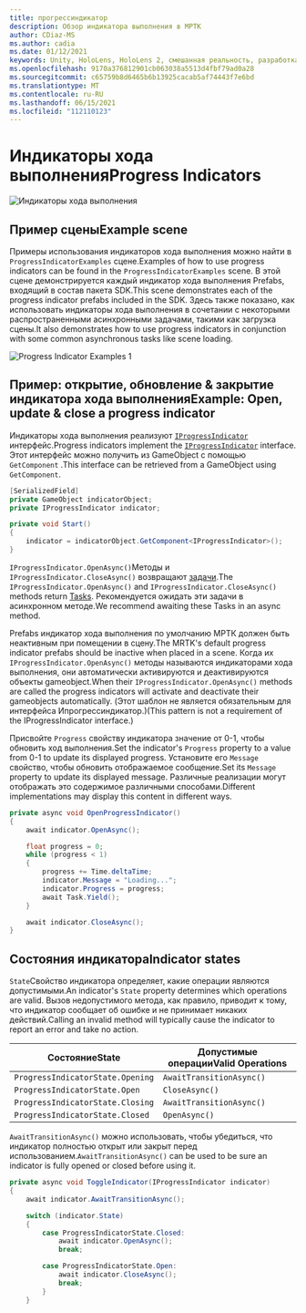 ```yaml
---
title: прогрессиндикатор
description: Обзор индикатора выполнения в МРТК
author: CDiaz-MS
ms.author: cadia
ms.date: 01/12/2021
keywords: Unity, HoloLens, HoloLens 2, смешанная реальность, разработка, MRTK
ms.openlocfilehash: 9170a376812901cb063038a5513d4fbf79ad0a28
ms.sourcegitcommit: c65759b8d6465b6b13925cacab5af74443f7e6bd
ms.translationtype: MT
ms.contentlocale: ru-RU
ms.lasthandoff: 06/15/2021
ms.locfileid: "112110123"
---
```

# <a name="progress-indicators"></a><span data-ttu-id="39217-104">Индикаторы хода выполнения</span><span class="sxs-lookup"><span data-stu-id="39217-104">Progress Indicators</span></span>

![Индикаторы хода выполнения](../images/progress-indicator/MRTK_ProgressIndicator_Main.png)

## <a name="example-scene"></a><span data-ttu-id="39217-106">Пример сцены</span><span class="sxs-lookup"><span data-stu-id="39217-106">Example scene</span></span>

<span data-ttu-id="39217-107">Примеры использования индикаторов хода выполнения можно найти в `ProgressIndicatorExamples` сцене.</span><span class="sxs-lookup"><span data-stu-id="39217-107">Examples of how to use progress indicators can be found in the `ProgressIndicatorExamples` scene.</span></span> <span data-ttu-id="39217-108">В этой сцене демонстрируется каждый индикатор хода выполнения Prefabs, входящий в состав пакета SDK.</span><span class="sxs-lookup"><span data-stu-id="39217-108">This scene demonstrates each of the progress indicator prefabs included in the SDK.</span></span> <span data-ttu-id="39217-109">Здесь также показано, как использовать индикаторы хода выполнения в сочетании с некоторыми распространенными асинхронными задачами, такими как загрузка сцены.</span><span class="sxs-lookup"><span data-stu-id="39217-109">It also demonstrates how to use progress indicators in conjunction with some common asynchronous tasks like scene loading.</span></span>

<img src="../images/progress-indicator/MRTK_ProgressIndicator_Examples.png" alt="Progress Indicator Examples 1">

## <a name="example-open-update--close-a-progress-indicator"></a><span data-ttu-id="39217-110">Пример: открытие, обновление & закрытие индикатора хода выполнения</span><span class="sxs-lookup"><span data-stu-id="39217-110">Example: Open, update & close a progress indicator</span></span>

<span data-ttu-id="39217-111">Индикаторы хода выполнения реализуют [`IProgressIndicator`](xref:Microsoft.MixedReality.Toolkit.UI.IProgressIndicator) интерфейс.</span><span class="sxs-lookup"><span data-stu-id="39217-111">Progress indicators implement the [`IProgressIndicator`](xref:Microsoft.MixedReality.Toolkit.UI.IProgressIndicator) interface.</span></span> <span data-ttu-id="39217-112">Этот интерфейс можно получить из GameObject с помощью `GetComponent` .</span><span class="sxs-lookup"><span data-stu-id="39217-112">This interface can be retrieved from a GameObject using `GetComponent`.</span></span>

```c#
[SerializedField]
private GameObject indicatorObject;
private IProgressIndicator indicator;

private void Start()
{
    indicator = indicatorObject.GetComponent<IProgressIndicator>();
}
```

<span data-ttu-id="39217-113">`IProgressIndicator.OpenAsync()`Методы и `IProgressIndicator.CloseAsync()` возвращают [задачи](xref:System.Threading.Tasks.Task).</span><span class="sxs-lookup"><span data-stu-id="39217-113">The `IProgressIndicator.OpenAsync()` and `IProgressIndicator.CloseAsync()` methods return [Tasks](xref:System.Threading.Tasks.Task).</span></span> <span data-ttu-id="39217-114">Рекомендуется ожидать эти задачи в асинхронном методе.</span><span class="sxs-lookup"><span data-stu-id="39217-114">We recommend awaiting these Tasks in an async method.</span></span>

<span data-ttu-id="39217-115">Prefabs индикатор хода выполнения по умолчанию МРТК должен быть неактивным при помещении в сцену.</span><span class="sxs-lookup"><span data-stu-id="39217-115">The MRTK's default progress indicator prefabs should be inactive when placed in a scene.</span></span> <span data-ttu-id="39217-116">Когда их `IProgressIndicator.OpenAsync()` методы называются индикаторами хода выполнения, они автоматически активируются и деактивируются объекты gameobject.</span><span class="sxs-lookup"><span data-stu-id="39217-116">When their `IProgressIndicator.OpenAsync()` methods are called the progress indicators will activate and deactivate their gameobjects automatically.</span></span> <span data-ttu-id="39217-117">(Этот шаблон не является обязательным для интерфейса Ипрогрессиндикатор.)</span><span class="sxs-lookup"><span data-stu-id="39217-117">(This pattern is not a requirement of the IProgressIndicator interface.)</span></span>

<span data-ttu-id="39217-118">Присвойте `Progress` свойству индикатора значение от 0-1, чтобы обновить ход выполнения.</span><span class="sxs-lookup"><span data-stu-id="39217-118">Set the indicator's `Progress` property to a value from 0-1 to update its displayed progress.</span></span> <span data-ttu-id="39217-119">Установите его `Message` свойство, чтобы обновить отображаемое сообщение.</span><span class="sxs-lookup"><span data-stu-id="39217-119">Set its `Message` property to update its displayed message.</span></span> <span data-ttu-id="39217-120">Различные реализации могут отображать это содержимое различными способами.</span><span class="sxs-lookup"><span data-stu-id="39217-120">Different implementations may display this content in different ways.</span></span>

```c#
private async void OpenProgressIndicator()
{
    await indicator.OpenAsync();

    float progress = 0;
    while (progress < 1)
    {
        progress += Time.deltaTime;
        indicator.Message = "Loading...";
        indicator.Progress = progress;
        await Task.Yield();
    }

    await indicator.CloseAsync();
}
```

## <a name="indicator-states"></a><span data-ttu-id="39217-121">Состояния индикатора</span><span class="sxs-lookup"><span data-stu-id="39217-121">Indicator states</span></span>

<span data-ttu-id="39217-122">`State`Свойство индикатора определяет, какие операции являются допустимыми.</span><span class="sxs-lookup"><span data-stu-id="39217-122">An indicator's `State` property determines which operations are valid.</span></span> <span data-ttu-id="39217-123">Вызов недопустимого метода, как правило, приводит к тому, что индикатор сообщает об ошибке и не принимает никаких действий.</span><span class="sxs-lookup"><span data-stu-id="39217-123">Calling an invalid method will typically cause the indicator to report an error and take no action.</span></span>

<span data-ttu-id="39217-124">Состояние</span><span class="sxs-lookup"><span data-stu-id="39217-124">State</span></span> | <span data-ttu-id="39217-125">Допустимые операции</span><span class="sxs-lookup"><span data-stu-id="39217-125">Valid Operations</span></span>
--- | ---
`ProgressIndicatorState.Opening` | `AwaitTransitionAsync()`
`ProgressIndicatorState.Open` | `CloseAsync()`
`ProgressIndicatorState.Closing` | `AwaitTransitionAsync()`
`ProgressIndicatorState.Closed` | `OpenAsync()`

<span data-ttu-id="39217-126">`AwaitTransitionAsync()` можно использовать, чтобы убедиться, что индикатор полностью открыт или закрыт перед использованием.</span><span class="sxs-lookup"><span data-stu-id="39217-126">`AwaitTransitionAsync()` can be used to be sure an indicator is fully opened or closed before using it.</span></span>

```c#
private async void ToggleIndicator(IProgressIndicator indicator)
{
    await indicator.AwaitTransitionAsync();

    switch (indicator.State)
    {
        case ProgressIndicatorState.Closed:
            await indicator.OpenAsync();
            break;

        case ProgressIndicatorState.Open:
            await indicator.CloseAsync();
            break;
        }
    }
```
